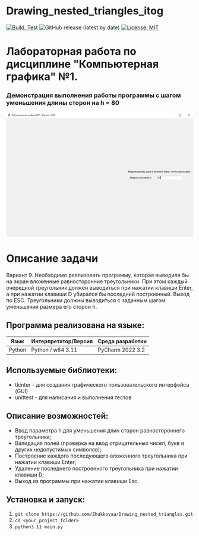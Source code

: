 # Drawing_nested_triangles_itog
[![Build, Test](https://github.com/Zhukkovaa/Drawing_nested_triangles/actions/workflows/python-app.yml/badge.svg)](https://github.com/Zhukkovaa/Drawing_nested_triangles/actions/workflows/python-app.yml)
![GitHub release (latest by date)](https://img.shields.io/github/v/release/Zhukkovaa/Drawing_nested_triangles_itog?color=coral)
[![License: MIT ](https://img.shields.io/badge/License-MIT-violet.svg)](https://opensource.org/licenses/MIT)
# Лабораторная работа по дисциплине "Компьютерная графика" №1. 
### Демонстрация выполнения работы программы с шагом уменьшения длины сторон на h = 80
![Анимация](https://github.com/Zhukkovaa/Drawing_nested_triangles_itog/blob/main/giffffochka/bolshe.gif)
# Описание задачи
Вариант 9. Необходимо реализовать программу, которая выводила бы на экран вложенные равносторонние треугольники. При этом каждый очередной треугольник должен выводиться при нажатии клавиши Enter, а при
нажатии клавиши D убирался бы последний построенный. Выход по ESC. Треугольники должны выводиться с заданным шагом уменьшения размера его сторон h.
## Программа реализована на языке:

| Язык | Интерпретатор/Версия | Среда разработки | 
| ------ | ------ | ------ |
| Python | Python / w64 3.11 | PyCharm 2022 3.2 |

## Используемые библиотеки:
* tkinter - для создания графического пользовательского интерфейса (GUI)
* unittest - для написания и выполнения тестов

## Описание возможностей:
- Ввод параметра h для уменьшения длин сторон равностороннего треугольника;
- Валидация полей (проверка на ввод отрицательных чисел, букв и других недопустимых символов);
- Построение каждого последующего вложенного треугольника при нажатии клавиши Enter;
- Удаление последнего построенного треугольника при нажатии клавиши D;
- Выход из программы при нажатии клавиши Esc.

## Установка и запуск:
1. ```git clone https://github.com/Zhukkovaa/Drawing_nested_triangles.git```
2. ```cd <your_project_folder>```
3. ```python3.11 main.py```

